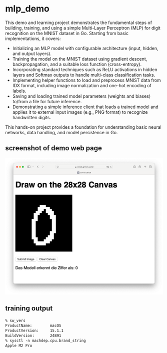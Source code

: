 # mlp_demo

This demo and learning project demonstrates the fundamental steps of building, training, and using a simple Multi-Layer Perceptron (MLP) for digit recognition on the MNIST dataset in Go. Starting from basic implementations, it covers:

- Initializing an MLP model with configurable architecture (input, hidden, and output layers).
- Training the model on the MNIST dataset using gradient descent, backpropagation, and a suitable loss function (cross-entropy).
- Incorporating standard techniques such as ReLU activations in hidden layers and Softmax outputs to handle multi-class classification tasks.
- Implementing helper functions to load and preprocess MNIST data from IDX format, including image normalization and one-hot encoding of labels.
- Saving and loading trained model parameters (weights and biases) to/from a file for future inference.
- Demonstrating a simple inference client that loads a trained model and applies it to external input images (e.g., PNG format) to recognize handwritten digits.

This hands-on project provides a foundation for understanding basic neural networks, data handling, and model persistence in Go.

## screenshot of demo web page

<img src="screenshot_web_page.png" alt="screenshot of demo web page" width="600"/>

## training output

```
% sw_vers                           
ProductName:		macOS
ProductVersion:		15.1.1
BuildVersion:		24B91
% sysctl -n machdep.cpu.brand_string
Apple M2 Pro


```